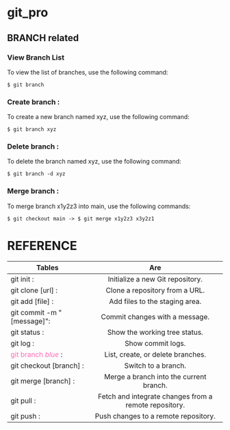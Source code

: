 # git_pro

## BRANCH related 

### View Branch List
To view the list of branches, use the following command:
```console
$ git branch
```

### Create branch   :
To create a new branch named xyz, use the following command:
```console
$ git branch xyz
```

### Delete branch   :
To delete the branch named xyz, use the following command:
```console
$ git branch -d xyz
```

### Merge branch   :
To merge branch x1y2z3 into main, use the following commands:
```console
$ git checkout main -> $ git merge x1y2z3 x3y2z1
```

# REFERENCE
| Tables   |      Are      | 
|----------|:-------------:|
|git init                 :|Initialize a new Git repository.|
|git clone [url]          :|Clone a repository from a URL.|
|git add [file]           :|Add files to the staging area.|
|git commit -m "[message]":|Commit changes with a message.|
|git status               :|Show the working tree status.|
|git log                  :|Show commit logs.|
|<span style="color: #FF69B4;">git branch *blue*</span>             :|List, create, or delete branches.|
|git checkout [branch]    :|Switch to a branch.|
|git merge [branch]       :|Merge a branch into the current branch.|
|git pull                 :|Fetch and integrate changes from a remote repository.|
|git push                 :|Push changes to a remote repository.|
